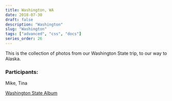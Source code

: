 ```yaml
---
title: Washington, WA
date: 2018-07-30
draft: false
description: "Washington"
slug: "Washington"
tags: ["advanced", "css", "docs"]
series_order: 26
---
```


This is the collection of photos from our Washington State trip, to our way to Alaska.

### Participants:
Mike, Tina

[Washington State Album](https://photos.app.goo.gl/LTXLkvRw2hota1n57)
